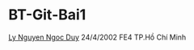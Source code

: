# BT-Git-Bai1
[Ly Nguyen Ngoc Duy](https://www.facebook.com/hanakura.tomo)
24/4/2002
FE4
TP.Hồ Chí Minh